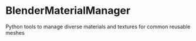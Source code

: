 # BlenderMaterialManager
Python tools to manage diverse materials and textures for common reusable meshes
